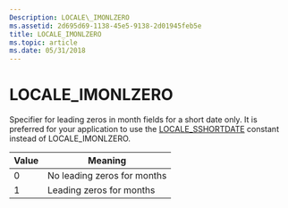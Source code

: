 ```yaml
---
Description: LOCALE\_IMONLZERO
ms.assetid: 2d695d69-1138-45e5-9138-2d01945feb5e
title: LOCALE_IMONLZERO
ms.topic: article
ms.date: 05/31/2018
---
```


# LOCALE\_IMONLZERO

Specifier for leading zeros in month fields for a short date only. It is preferred for your application to use the [LOCALE\_SSHORTDATE](locale-sshortdate.md) constant instead of LOCALE\_IMONLZERO.



| Value | Meaning                     |
|-------|-----------------------------|
| 0     | No leading zeros for months |
| 1     | Leading zeros for months    |



 

 

 



